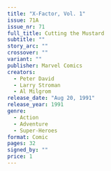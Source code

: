 ```yaml
---
title: "X-Factor, Vol. 1"
issue: 71A
issue_nr: 71
full_title: Cutting the Mustard
subtitle: ""
story_arc: ""
crossover: ""
variant: ""
publisher: Marvel Comics
creators:
  - Peter David
  - Larry Stroman
  - Al Milgrom
release_date: "Aug 20, 1991"
release_year: 1991
genre:
  - Action
  - Adventure
  - Super-Heroes
format: Comic
pages: 32
signed_by: ""
price: 1
---
```

